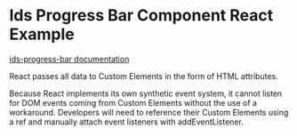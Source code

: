 # Ids Progress Bar Component React Example

[ids-progress-bar documentation](https://github.com/infor-design/enterprise-wc/blob/main/src/components/ids-progress-bar/README.md)

React passes all data to Custom Elements in the form of HTML attributes.

Because React implements its own synthetic event system, it cannot listen for DOM events coming from Custom Elements without the use of a workaround. Developers will need to reference their Custom Elements using a ref and manually attach event listeners with addEventListener.
